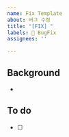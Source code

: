 ```yaml
---
name: Fix Template
about: 버그 수정
title: "[FIX] "
labels: 🐞 BugFix
assignees: ''

---
```


## Background
- 

## To do
- [ ]
